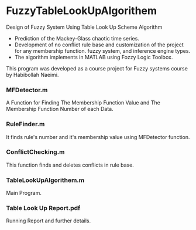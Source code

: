 # FuzzyTableLookUpAlgorithem
Design of Fuzzy System Using Table Look Up Scheme Algorithm
- Prediction of the Mackey-Glass chaotic time series.
- Development of no conflict rule base and customization of the project for any membership function.
fuzzy system, and inference engine types.
- The algorithm implements in MATLAB using Fozzy Logic Toolbox.

This program was developed as a course project for Fuzzy systems course by Habibollah Naeimi.


### MFDetector.m
A Function for Finding The Membership Function Value and The Membership Function Number of each Data.

### RuleFinder.m
It finds rule's number and it's membership value using MFDetector function. 

### ConflictChecking.m
This function finds and deletes conflicts in rule base.

### TableLookUpAlgorithem.m
Main Program.

### Table Look Up Report.pdf
Running Report and further details.
